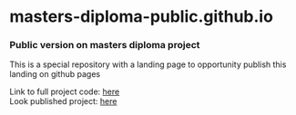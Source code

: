 # masters-diploma-public.github.io
### Public version on masters diploma project

This is a special repository with a landing page to opportunity publish this landing on github pages

Link to full project code: [here](https://github.com/ovsiannykov/masters-diploma) <br />
Look published project: [here](https://ovsiannykov.github.io/masters-diploma-public.github.io/)

